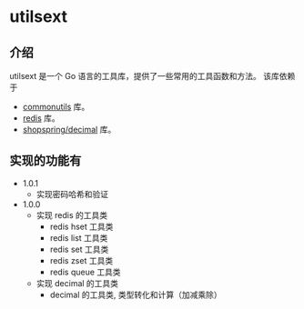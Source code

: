 # utilsext

## 介绍

utilsext 是一个 Go 语言的工具库，提供了一些常用的工具函数和方法。
该库依赖于

-   [commonutils](https://github.com/qiuliaogit/commonutils) 库。
-   [redis](https://github.com/go-redis/redis/v8) 库。
-   [shopspring/decimal](https://github.com/shopspring/decimal) 库。

## 实现的功能有

-   1.0.1
    -   实现密码哈希和验证
-   1.0.0
    -   实现 redis 的工具类
        -   redis hset 工具类
        -   redis list 工具类
        -   redis set 工具类
        -   redis zset 工具类
        -   redis queue 工具类
    -   实现 decimal 的工具类
        -   decimal 的工具类, 类型转化和计算（加减乘除）
